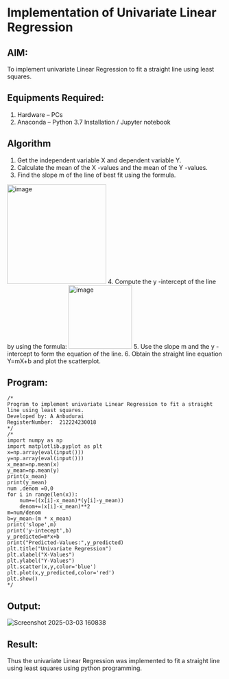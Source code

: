 # Implementation of Univariate Linear Regression
## AIM:
To implement univariate Linear Regression to fit a straight line using least squares.

## Equipments Required:
1. Hardware – PCs
2. Anaconda – Python 3.7 Installation / Jupyter notebook

## Algorithm
1. Get the independent variable X and dependent variable Y.
2. Calculate the mean of the X -values and the mean of the Y -values.
3. Find the slope m of the line of best fit using the formula. 
<img width="231" alt="image" src="https://user-images.githubusercontent.com/93026020/192078527-b3b5ee3e-992f-46c4-865b-3b7ce4ac54ad.png">
4. Compute the y -intercept of the line by using the formula:
<img width="148" alt="image" src="https://user-images.githubusercontent.com/93026020/192078545-79d70b90-7e9d-4b85-9f8b-9d7548a4c5a4.png">
5. Use the slope m and the y -intercept to form the equation of the line.
6. Obtain the straight line equation Y=mX+b and plot the scatterplot.

## Program:
```
/*
Program to implement univariate Linear Regression to fit a straight line using least squares.
Developed by: A Anbudurai
RegisterNumber:  212224230018
*/
/*
import numpy as np
import matplotlib.pyplot as plt
x=np.array(eval(input()))
y=np.array(eval(input()))
x_mean=np.mean(x)
y_mean=np.mean(y)
print(x_mean)
print(y_mean)
num ,denom =0,0
for i in range(len(x)):
    num+=((x[i]-x_mean)*(y[i]-y_mean))
    denom+=(x[i]-x_mean)**2
m=num/denom
b=y_mean-(m * x_mean)
print('slope',m)
print('y-intecept',b)
y_predicted=m*x+b
print("Predicted-Values:",y_predicted)
plt.title("Univariate Regression")
plt.xlabel("X-Values")
plt.ylabel("Y-Values")
plt.scatter(x,y,color='blue')
plt.plot(x,y_predicted,color='red')
plt.show()
*/
```

## Output:
![Screenshot 2025-03-03 160838](https://github.com/user-attachments/assets/599b7762-8efd-4980-83d4-bdbfa3c9c11b)




## Result:
Thus the univariate Linear Regression was implemented to fit a straight line using least squares using python programming.
